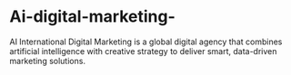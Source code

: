 # Ai-digital-marketing-
AI International Digital Marketing is a global digital agency that combines artificial intelligence with creative strategy to deliver smart, data-driven marketing solutions.
